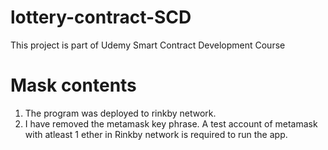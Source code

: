 # lottery-contract-SCD
 This project is part of Udemy Smart Contract Development Course
 
 # Mask contents

1. The program was deployed to rinkby network.
2. I have removed the metamask key phrase. A test account of metamask with atleast 1 ether in Rinkby network is required to run the app.
